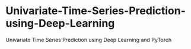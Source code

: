 # Univariate-Time-Series-Prediction-using-Deep-Learning
Univariate Time Series Prediction using Deep Learning and PyTorch
